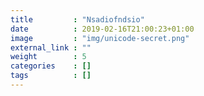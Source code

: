 ```yaml
---
title         : "Nsadiofndsio"
date          : 2019-02-16T21:00:23+01:00
image         : "img/unicode-secret.png"
external_link : ""
weight        : 5
categories    : []
tags          : []
---
```

